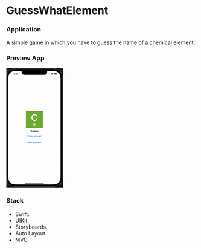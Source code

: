 # GuessWhatElement

### Application
A simple game in which you have to guess the name of a chemical element.

### Preview App
<img src="https://github.com/VitKhryapin/GuessWhatElement/blob/main/Preview.png" width="150">

### Stack
+ Swift.
+ UIKit.
+ Storyboards.
+ Auto Layout.
+ MVC.
